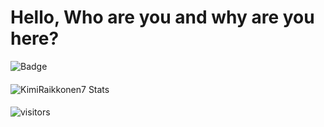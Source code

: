 # Hello, Who are you and why are you here?
![Badge](https://img.shields.io/badge/(MA)FIA-Staff-informational?style=for-the-badge&logo=appveyor&logo=)

####
![KimiRaikkonen7 Stats](https://github-readme-stats.vercel.app/api?username=KimiRaikkonen7&theme=tokyonight&show_icons=true)
####
![visitors](https://visitor-badge.glitch.me/badge?page_id=KimiRaikkonen7.KimiRaikkonen7)
<!---
deanaltha/deanaltha is a ✨ special ✨ repository because its `README.md` (this file) appears on your GitHub profile.
You can click the Preview link to take a look at your changes.
--->
